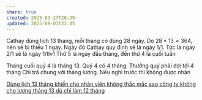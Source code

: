 ```yaml
---
share: true
created: 2025-03-27T20:39
updated: 2025-09-03T21:05
---
```

Cathay dùng lịch 13 tháng, mỗi tháng có đúng 28 ngày. Do $28 * 13 = 364$, nên sẽ bị thiếu 1 ngày. Ngày đó Cathay quy định sẽ là ngày 1/1. Tức là ngày 2/1 sẽ là ngày 1/tlv1
Thứ 5 là ngày đầu tháng, đến thứ 4 là cuối tuần

Tháng cuối quý 4 là tháng 13. Quý 4 có 4 tháng. Thưởng quý phải đợi tới 4 tháng
Chi trả chung với tháng lương. Nếu nghỉ trước thì không được nhận

[Dùng lịch 13 tháng khiến cho nhân viên không thắc mắc sao công ty không cho lương tháng 13 dù chỉ làm 12 tháng](./D%C3%B9ng%20l%E1%BB%8Bch%2013%20th%C3%A1ng%20khi%E1%BA%BFn%20cho%20nh%C3%A2n%20vi%C3%AAn%20kh%C3%B4ng%20th%E1%BA%AFc%20m%E1%BA%AFc%20sao%20c%C3%B4ng%20ty%20kh%C3%B4ng%20cho%20l%C6%B0%C6%A1ng%20th%C3%A1ng%2013%20d%C3%B9%20ch%E1%BB%89%20l%C3%A0m%2012%20th%C3%A1ng.md)
